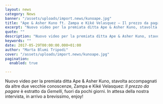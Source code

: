 ```yaml
---
layout: news
category: News
banner: "/assets/uploads/import.news/kunoape.jpg"
title: "Ape & Asher Kuno ft. Zampa e Kiké Velasquez – Il prezzo da pagare: video"
excerpt: "Nuovo video per la premiata ditta Ape & Asher Kuno, stavolta accompagnati da altre due vecchie conoscenze, Zampa e Kiké Velasquez: Il prezzo da pagare è estratto da Gemelli, fuori da pochi giorni. In attesa della nostra intervista, in arrivo a brevissimo, enjoy!  "
quote: ""
description: "Nuovo video per la premiata ditta Ape & Asher Kuno, stavolta accompagnati da altre due vecchie conoscenze, Zampa e Kiké Velasquez: Il prezzo da pagare è estratto da Gemelli, fuori da pochi giorni. In attesa della nostra intervista, in arrivo a brevissimo, enjoy!  "
keywords: ""
date: 2017-05-29T00:00:00.000+01:00
author: "Marta Blumi Tripodi"
cover: "/assets/uploads/import.news/kunoape.jpg"
pagination:
  enabled: true

---
```


Nuovo video per la premiata ditta Ape & Asher Kuno, stavolta accompagnati da altre due vecchie conoscenze, Zampa e Kiké Velasquez: _Il prezzo da pagare_ è estratto da _Gemelli_, fuori da pochi giorni. In attesa della nostra intervista, in arrivo a brevissimo, enjoy!
